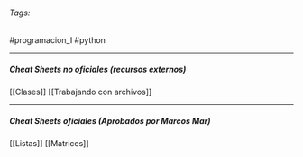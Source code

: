###### Tags:
#programacion_I
#python

---
##### Cheat Sheets no oficiales (recursos externos)
[[Clases]]
[[Trabajando con archivos]]

---

##### Cheat Sheets oficiales (Aprobados por Marcos Mar)
[[Listas]]
[[Matrices]]